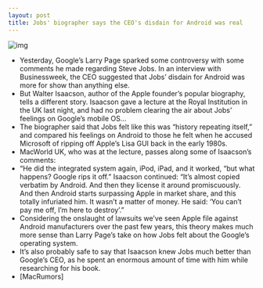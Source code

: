 ```yaml
---
layout: post
title: Jobs' biographer says the CEO's disdain for Android was real
---
```

![img](http://media.idownloadblog.com/wp-content/uploads/2012/03/Walter-Isaacson.jpg)
* Yesterday, Google’s Larry Page sparked some controversy with some comments he made regarding Steve Jobs. In an interview with Businessweek, the CEO suggested that Jobs’ disdain for Android was more for show than anything else.
* But Walter Isaacson, author of the Apple founder’s popular biography, tells a different story. Isaacson gave a lecture at the Royal Institution in the UK last night, and had no problem clearing the air about Jobs’ feelings on Google’s mobile OS…
* The biographer said that Jobs felt like this was “history repeating itself,” and compared his feelings on Android to those he felt when he accused Microsoft of ripping off Apple’s Lisa GUI back in the early 1980s.
* MacWorld UK, who was at the lecture, passes along some of Isaacson’s comments:
* “He did the integrated system again, iPod, iPad, and it worked, “but what happens? Google rips it off.” Isaacson continued: “It’s almost copied verbatim by Android. And then they license it around promiscuously. And then Android starts surpassing Apple in market share, and this totally infuriated him. It wasn’t a matter of money. He said: ‘You can’t pay me off, I’m here to destroy’.”
* Considering the onslaught of lawsuits we’ve seen Apple file against Android manufacturers over the past few years, this theory makes much more sense than Larry Page’s take on how Jobs felt about the Google’s operating system.
* It’s also probably safe to say that Isaacson knew Jobs much better than Google’s CEO, as he spent an enormous amount of time with him while researching for his book.
* [MacRumors]

